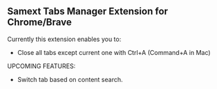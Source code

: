 ## Samext Tabs Manager Extension for Chrome/Brave

Currently this extension enables you to:
- Close all tabs except current one with Ctrl+A (Command+A in Mac)

UPCOMING FEATURES:
- Switch tab based on content search.
